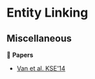 # Entity Linking

## Miscellaneous

:scroll: **Papers**

* [Van et al. KSE'14](https://link.springer.com/chapter/10.1007/978-3-319-11680-8_48)